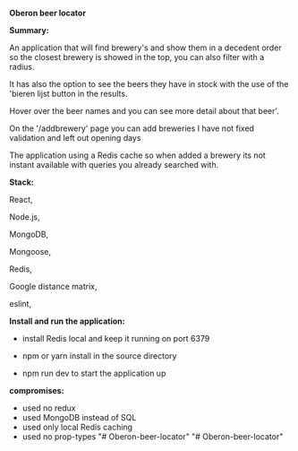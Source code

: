 **Oberon beer locator**

**Summary:**

An application that will find brewery&#39;s and show them in a decedent order so the closest brewery is showed in the top, you can also filter with a radius.

It has also the option to see the beers they have in stock with the use of the &#39;bieren lijst button in the results.

Hover over the beer names and you can see more detail about that beer&#39;.

On the &#39;/addbrewery&#39; page you can add breweries I have not fixed validation and left out opening days

The application using a Redis cache so when added a brewery its not instant available with queries you already searched with.



**Stack:**

React,

Node.js,

MongoDB,

Mongoose,

Redis,

Google distance matrix,

eslint,



**Install and run the application:**

- install Redis local and keep it running on port 6379

- npm or yarn install in the source directory

- npm run dev to start the application up



**compromises:**

- used no redux
- used MongoDB instead of SQL
- used only local Redis caching
- used no prop-types
"# Oberon-beer-locator" 
"# Oberon-beer-locator" 
